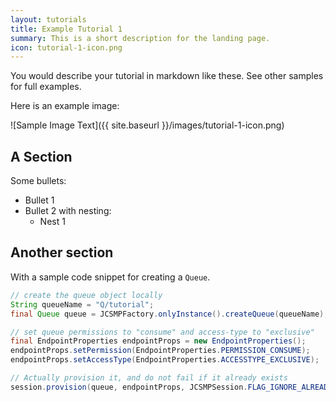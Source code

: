 ```yaml
---
layout: tutorials
title: Example Tutorial 1
summary: This is a short description for the landing page.
icon: tutorial-1-icon.png
---
```


You would describe your tutorial in markdown like these. See other samples for full examples.

Here is an example image:

![Sample Image Text]({{ site.baseurl }}/images/tutorial-1-icon.png)

## A Section

Some bullets:

*   Bullet 1
*   Bullet 2 with nesting:
    *   Nest 1

## Another section

With a sample code snippet for creating a `Queue`.

~~~java
// create the queue object locally
String queueName = "Q/tutorial";
final Queue queue = JCSMPFactory.onlyInstance().createQueue(queueName);

// set queue permissions to "consume" and access-type to "exclusive"
final EndpointProperties endpointProps = new EndpointProperties();
endpointProps.setPermission(EndpointProperties.PERMISSION_CONSUME);
endpointProps.setAccessType(EndpointProperties.ACCESSTYPE_EXCLUSIVE);

// Actually provision it, and do not fail if it already exists
session.provision(queue, endpointProps, JCSMPSession.FLAG_IGNORE_ALREADY_EXISTS);
~~~
